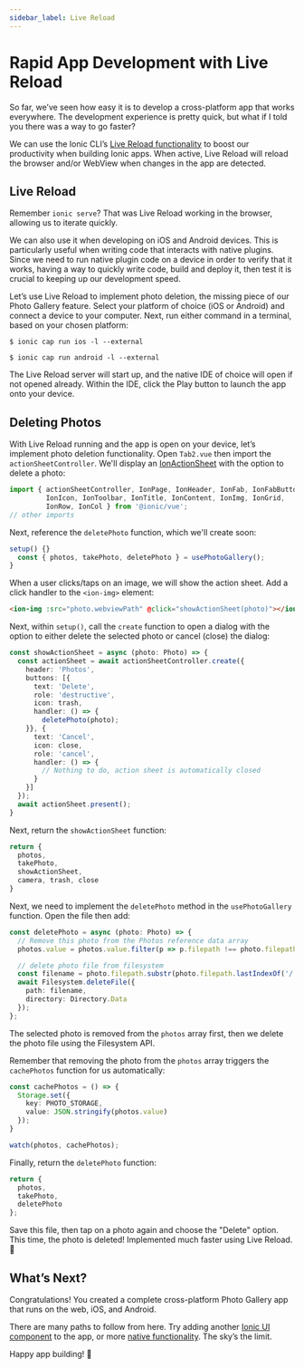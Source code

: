 ```yaml
---
sidebar_label: Live Reload
---
```


# Rapid App Development with Live Reload

So far, we’ve seen how easy it is to develop a cross-platform app that works everywhere. The development experience is pretty quick, but what if I told you there was a way to go faster?

We can use the Ionic CLI’s [Live Reload functionality](https://ionicframework.com/docs/cli/livereload) to boost our productivity when building Ionic apps. When active, Live Reload will reload the browser and/or WebView when changes in the app are detected.

## Live Reload

Remember `ionic serve`? That was Live Reload working in the browser, allowing us to iterate quickly.

We can also use it when developing on iOS and Android devices. This is particularly useful when writing code that interacts with native plugins. Since we need to run native plugin code on a device in order to verify that it works, having a way to quickly write code, build and deploy it, then test it is crucial to keeping up our development speed.

Let’s use Live Reload to implement photo deletion, the missing piece of our Photo Gallery feature. Select your platform of choice (iOS or Android) and connect a device to your computer. Next, run either command in a terminal, based on your chosen platform:

```shell
$ ionic cap run ios -l --external

$ ionic cap run android -l --external
```

The Live Reload server will start up, and the native IDE of choice will open if not opened already. Within the IDE, click the Play button to launch the app onto your device.

## Deleting Photos

With Live Reload running and the app is open on your device, let’s implement photo deletion functionality. Open `Tab2.vue` then import the `actionSheetController`. We'll display an [IonActionSheet](https://ionicframework.com/docs/api/action-sheet) with the option to delete a photo:

```typescript
import { actionSheetController, IonPage, IonHeader, IonFab, IonFabButton,
         IonIcon, IonToolbar, IonTitle, IonContent, IonImg, IonGrid,
         IonRow, IonCol } from '@ionic/vue';
// other imports
```

Next, reference the `deletePhoto` function, which we'll create soon:

```typescript
setup() {}
  const { photos, takePhoto, deletePhoto } = usePhotoGallery();
}
```

When a user clicks/taps on an image, we will show the action sheet. Add a click handler to the `<ion-img>` element:

```html
<ion-img :src="photo.webviewPath" @click="showActionSheet(photo)"></ion-img>
```

Next, within `setup()`, call the `create` function to open a dialog with the option to either delete the selected photo or cancel (close) the dialog:

```typescript
const showActionSheet = async (photo: Photo) => {
  const actionSheet = await actionSheetController.create({
    header: 'Photos',
    buttons: [{
      text: 'Delete',
      role: 'destructive',
      icon: trash,
      handler: () => {
        deletePhoto(photo);
    }}, {
      text: 'Cancel',
      icon: close,
      role: 'cancel',
      handler: () => {
        // Nothing to do, action sheet is automatically closed
      }
    }]
  });
  await actionSheet.present();
}
```

Next, return the `showActionSheet` function:

```typescript
return {
  photos,
  takePhoto,
  showActionSheet,
  camera, trash, close
}
```

Next, we need to implement the `deletePhoto` method in the `usePhotoGallery` function. Open the file then add:

```typescript
const deletePhoto = async (photo: Photo) => {
  // Remove this photo from the Photos reference data array
  photos.value = photos.value.filter(p => p.filepath !== photo.filepath);

  // delete photo file from filesystem
  const filename = photo.filepath.substr(photo.filepath.lastIndexOf('/') + 1);
  await Filesystem.deleteFile({
    path: filename,
    directory: Directory.Data
  });
};
```

The selected photo is removed from the `photos` array first, then we delete the photo file using the Filesystem API.

Remember that removing the photo from the `photos` array triggers the `cachePhotos` function for us automatically:

```typescript
const cachePhotos = () => {
  Storage.set({
    key: PHOTO_STORAGE,
    value: JSON.stringify(photos.value)
  });
}

watch(photos, cachePhotos);
```

Finally, return the `deletePhoto` function:

```typescript
return {
  photos,
  takePhoto,
  deletePhoto
};
```

Save this file, then tap on a photo again and choose the "Delete" option. This time, the photo is deleted! Implemented much faster using Live Reload. 💪

## What’s Next?

Congratulations! You created a complete cross-platform Photo Gallery app that runs on the web, iOS, and Android.

There are many paths to follow from here. Try adding another [Ionic UI component](https://ionicframework.com/docs/components) to the app, or more [native functionality](https://capacitor.ionicframework.com/docs/apis). The sky’s the limit.

Happy app building! 💙
